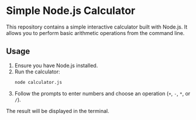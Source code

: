 # Simple Node.js Calculator

This repository contains a simple interactive calculator built with Node.js. It allows you to perform basic arithmetic operations from the command line.

## Usage

1. Ensure you have Node.js installed.
2. Run the calculator:
   ```bash
   node calculator.js
   ```
3. Follow the prompts to enter numbers and choose an operation (`+`, `-`, `*`, or `/`).

The result will be displayed in the terminal.
